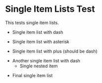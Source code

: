 # Single Item Lists Test

This tests single item lists.

- Single item list with dash

* Single item list with asterisk

+ Single item list with plus (should be dash)

- Another single item list with dash
  * Single nested item

* Final single item list
